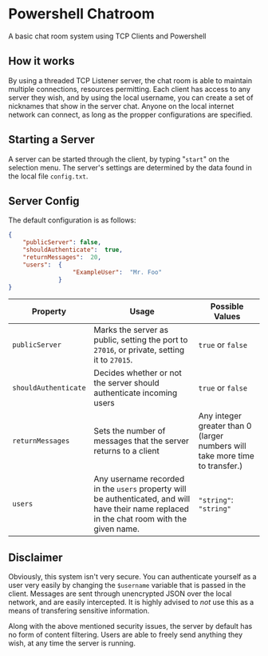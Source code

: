 # Powershell Chatroom
A basic chat room system using TCP Clients and Powershell

## How it works
By using a threaded TCP Listener server, the chat room is able to maintain multiple connections, resources permitting.
Each client has access to any server they wish, and by using the local username, you can create a set of nicknames that show in the server chat.
Anyone on the local internet network can connect, as long as the propper configurations are specified.

## Starting a Server
A server can be started through the client, by typing "`start`" on the selection menu. The server's settings are determined by the data found in the local file `config.txt`.

## Server Config
The default configuration is as follows:
```json
{
    "publicServer": false,
    "shouldAuthenticate":  true,
    "returnMessages":  20,
    "users":  {
                  "ExampleUser":  "Mr. Foo"
              }
}
```
| Property | Usage | Possible Values |
|-----|-----|-----|
| `publicServer` | Marks the server as public, setting the port to `27016`, or private, setting it to `27015`. | `true` or `false` |
| `shouldAuthenticate` | Decides whether or not the server should authenticate incoming users | `true` or `false` |
| `returnMessages`| Sets the number of messages that the server returns to a client | Any integer greater than 0 (larger numbers will take more time to transfer.) |
| `users` | Any username recorded in the `users` property will be authenticated, and will have their name replaced in the chat room with the given name. | `"string"`: `"string"` |

## Disclaimer
Obviously, this system isn't very secure. You can authenticate yourself as a user very easily by changing the `$username` variable that is passed in the client. Messages are sent through unencrypted JSON over the local network, and are easily intercepted. It is highly advised to *not* use this as a means of transfering sensitive information.

Along with the above mentioned security issues, the server by default has no form of content filtering. Users are able to freely send anything they wish, at any time the server is running.
